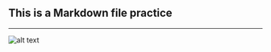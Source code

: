 ## This is a Markdown file practice
-----------------------------
![alt text](https://image.freepik.com/free-photo/cute-cat-picture_1122-449.jpg)